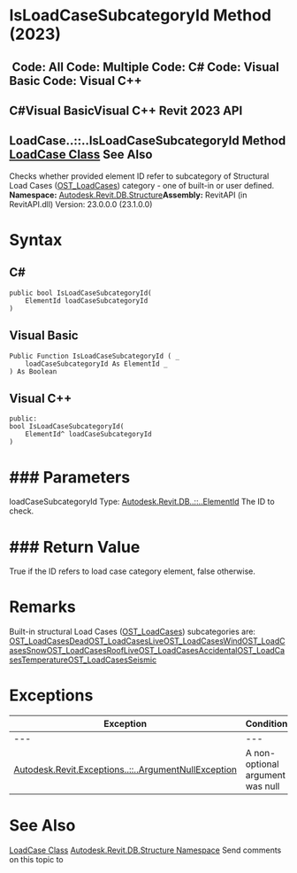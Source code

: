 # IsLoadCaseSubcategoryId Method (2023)

﻿
 Code: All Code: Multiple Code: C# Code: Visual Basic Code: Visual C++   
---  
C#Visual BasicVisual C++
Revit 2023 API  
---  
LoadCase..::..IsLoadCaseSubcategoryId Method   
[LoadCase Class](2a215599-9c4c-d817-e170-605fd705699d.md "LoadCase Class") See Also  
---  
Checks whether provided element ID refer to subcategory of Structural Load Cases ([OST_LoadCases](ba1c5b30-242f-5fdc-8ea9-ec3b61e6e722.md "BuiltInCategory Enumeration")) category - one of built-in or user defined. 
**Namespace:** [Autodesk.Revit.DB.Structure](d586b341-f687-9d90-e96d-255806b7d4fc.md "Autodesk.Revit.DB.Structure Namespace")**Assembly:** RevitAPI (in RevitAPI.dll) Version: 23.0.0.0 (23.1.0.0)
# Syntax
C#  
---  
```text
public bool IsLoadCaseSubcategoryId(
	ElementId loadCaseSubcategoryId
)
```
  
Visual Basic  
---  
```text
Public Function IsLoadCaseSubcategoryId ( _
	loadCaseSubcategoryId As ElementId _
) As Boolean
```
  
Visual C++  
---  
```text
public:
bool IsLoadCaseSubcategoryId(
	ElementId^ loadCaseSubcategoryId
)
```
  
# ### Parameters
loadCaseSubcategoryId
    Type: [Autodesk.Revit.DB..::..ElementId](44f3f7b1-3229-3404-93c9-dc5e70337dd6.md "ElementId Class") The ID to check. 
# ### Return Value
True if the ID refers to load case category element, false otherwise. 
# Remarks
Built-in structural Load Cases ([OST_LoadCases](ba1c5b30-242f-5fdc-8ea9-ec3b61e6e722.md "BuiltInCategory Enumeration")) subcategories are: [OST_LoadCasesDead](ba1c5b30-242f-5fdc-8ea9-ec3b61e6e722.md "BuiltInCategory Enumeration")[OST_LoadCasesLive](ba1c5b30-242f-5fdc-8ea9-ec3b61e6e722.md "BuiltInCategory Enumeration")[OST_LoadCasesWind](ba1c5b30-242f-5fdc-8ea9-ec3b61e6e722.md "BuiltInCategory Enumeration")[OST_LoadCasesSnow](ba1c5b30-242f-5fdc-8ea9-ec3b61e6e722.md "BuiltInCategory Enumeration")[OST_LoadCasesRoofLive](ba1c5b30-242f-5fdc-8ea9-ec3b61e6e722.md "BuiltInCategory Enumeration")[OST_LoadCasesAccidental](ba1c5b30-242f-5fdc-8ea9-ec3b61e6e722.md "BuiltInCategory Enumeration")[OST_LoadCasesTemperature](ba1c5b30-242f-5fdc-8ea9-ec3b61e6e722.md "BuiltInCategory Enumeration")[OST_LoadCasesSeismic](ba1c5b30-242f-5fdc-8ea9-ec3b61e6e722.md "BuiltInCategory Enumeration")
# Exceptions
| Exception | Condition |
| --- | --- |
| --- | --- |
| [Autodesk.Revit.Exceptions..::..ArgumentNullException](631e1424-60f4-929b-4e52-dda9dcd26316.md "ArgumentNullException Class") | A non-optional argument was null |

# See Also
[LoadCase Class](2a215599-9c4c-d817-e170-605fd705699d.md "LoadCase Class")
[Autodesk.Revit.DB.Structure Namespace](d586b341-f687-9d90-e96d-255806b7d4fc.md "Autodesk.Revit.DB.Structure Namespace")
Send comments on this topic to 